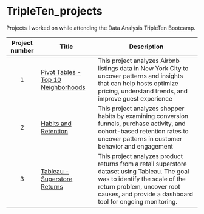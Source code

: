 # TripleTen_projects
Projects I worked on while attending the Data Analysis TripleTen Bootcamp.


| Project number | Title | Description |
| :-----------: | ----------- |----------- |
| 1 | [Pivot Tables - Top 10 Neighborhoods](Sprint_1_Project) | This project analyzes Airbnb listings data in New York City to uncover patterns and insights that can help hosts optimize pricing, understand trends, and improve guest experience |
| 2 | [Habits and Retention](my-folder) | This project analyzes shopper habits by examining conversion funnels, purchase activity, and cohort-based retention rates to uncover patterns in customer behavior and engagement |
| 3 | [Tableau - Superstore Returns](Sprint_4_Project)| This project analyzes product returns from a retail superstore dataset using Tableau. The goal was to identify the scale of the return problem, uncover root causes, and provide a dashboard tool for ongoing monitoring. |
